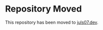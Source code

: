 # Repository Moved

This repository has been moved to [juls07.dev](https://github.com/juls0730/juls07.dev).
